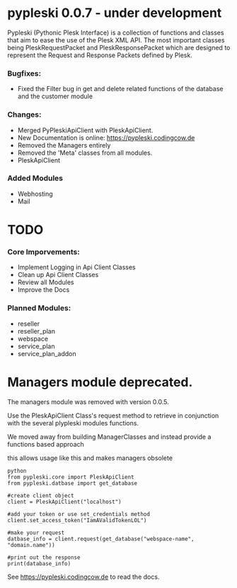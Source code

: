 # pypleski 0.0.7 - under development

Pypleski (Pythonic Plesk Interface) is a collection of functions and classes that aim to ease the use of the Plesk XML API. The most important classes being PleskRequestPacket and PleskResponsePacket which are designed to represent the Request and Response Packets defined by Plesk.


### Bugfixes:
* Fixed the Filter bug in get and delete related functions
    of the database and the customer module
    

### Changes:
* Merged PyPleskiApiClient with PleskApiClient.
* New Documentation is online: https://pypleski.codingcow.de
* Removed the Managers entirely
* Removed the 'Meta' classes from all modules.
* PleskApiClient


### Added Modules
* Webhosting
* Mail


# TODO
### Core Imporvements:
* Implement Logging in Api Client Classes
* Clean up Api Client Classes
* Review all Modules
* Improve the Docs

### Planned Modules:
* reseller
* reseller_plan
* webspace
* service_plan
* service_plan_addon

#  Managers module deprecated.

The managers module was removed with version 0.0.5.

Use the PleskApiClient Class's request method to retrieve in conjunction with the several plypleski modules functions.

We moved away from building ManagerClasses and instead provide a functions based approach

this allows usage like this and makes managers obsolete
```
python
from pypleski.core import PleskApiClient
from pypleski.datbase import get_database

#create client object
client = PleskApiClient("localhost") 

#add your token or use set_credentials method
client.set_access_token("IamAValidTokenLOL") 

#make your request
datbase_info = client.request(get_database("webspace-name", "domain.name"))

#print out the response
print(database_info)
```

See https://pypleski.codingcow.de to read the docs.
